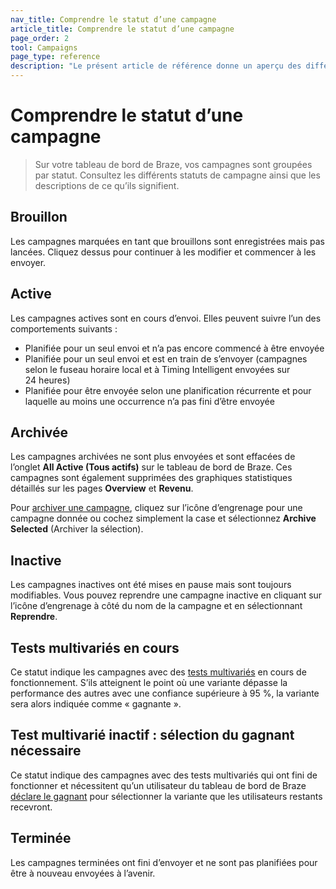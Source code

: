```yaml
---
nav_title: Comprendre le statut d’une campagne
article_title: Comprendre le statut d’une campagne
page_order: 2
tool: Campaigns
page_type: reference
description: "Le présent article de référence donne un aperçu des différents statuts qu’une campagne peut avoir et ce qu’ils signifient."
---
```


# Comprendre le statut d’une campagne

> Sur votre tableau de bord de Braze, vos campagnes sont groupées par statut. Consultez les différents statuts de campagne ainsi que les descriptions de ce qu’ils signifient.

## Brouillon
Les campagnes marquées en tant que brouillons sont enregistrées mais pas lancées. Cliquez dessus pour continuer à les modifier et commencer à les envoyer.

## Active
Les campagnes actives sont en cours d’envoi. Elles peuvent suivre l’un des comportements suivants :
- Planifiée pour un seul envoi et n’a pas encore commencé à être envoyée
- Planifiée pour un seul envoi et est en train de s’envoyer (campagnes selon le fuseau horaire local et à Timing Intelligent envoyées sur 24 heures)
- Planifiée pour être envoyée selon une planification récurrente et pour laquelle au moins une occurrence n’a pas fini d’être envoyée

## Archivée
Les campagnes archivées ne sont plus envoyées et sont effacées de l’onglet **All Active (Tous actifs)** sur le tableau de bord de Braze. Ces campagnes sont également supprimées des graphiques statistiques détaillés sur les pages **Overview** et **Revenu**.

Pour [archiver une campagne][2], cliquez sur l’icône d’engrenage pour une campagne donnée ou cochez simplement la case et sélectionnez **Archive Selected** (Archiver la sélection).

## Inactive
Les campagnes inactives ont été mises en pause mais sont toujours modifiables. Vous pouvez reprendre une campagne inactive en cliquant sur l’icône d’engrenage à côté du nom de la campagne et en sélectionnant **Reprendre**.

## Tests multivariés en cours
Ce statut indique les campagnes avec des [tests multivariés][1] en cours de fonctionnement. S’ils atteignent le point où une variante dépasse la performance des autres avec une confiance supérieure à 95 %, la variante sera alors indiquée comme « gagnante ».

## Test multivarié inactif : sélection du gagnant nécessaire
Ce statut indique des campagnes avec des tests multivariés qui ont fini de fonctionner et nécessitent qu’un utilisateur du tableau de bord de Braze [déclare le gagnant][3] pour sélectionner la variante que les utilisateurs restants recevront.

## Terminée
Les campagnes terminées ont fini d’envoyer et ne sont pas planifiées pour être à nouveau envoyées à l’avenir.

[1]: {{site.baseurl}}/user_guide/engagement_tools/campaigns/testing_and_more/multivariate_testing/#multivariate-testing
[2]: {{site.baseurl}}/user_guide/engagement_tools/campaigns/scheduling_and_organizing/archiving_campaigns/#archiving-campaigns
[3]: {{site.baseurl}}/user_guide/engagement_tools/testing/multivariant_testing/#step-5-pick-the-action-that-determines-the-winner

